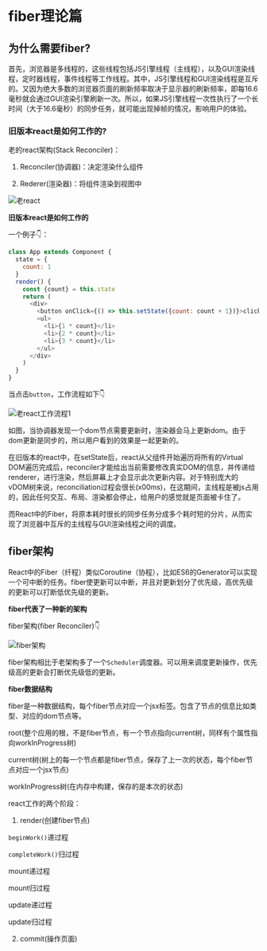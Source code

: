 # fiber理论篇

## 为什么需要fiber?

首先，浏览器是多线程的，这些线程包括JS引擎线程（主线程），以及GUI渲染线程，定时器线程，事件线程等工作线程。其中，JS引擎线程和GUI渲染线程是互斥的。又因为绝大多数的浏览器页面的刷新频率取决于显示器的刷新频率，即每16.6毫秒就会通过GUI渲染引擎刷新一次。所以，如果JS引擎线程一次性执行了一个长时间（大于16.6毫秒）的同步任务，就可能出现掉帧的情况，影响用户的体验。

### 旧版本react是如何工作的?

老的react架构(Stack Reconciler)：

1. Reconciler(协调器)：决定渲染什么组件

2. Rederer(渲染器)：将组件渲染到视图中

![老react](C:\Users\姜嘿嘿\Desktop\imgs\老react.png)

**旧版本react是如何工作的**

一个例子👇：

```js
class App extends Component {
  state = {
    count: 1
  }
  render() {
    const {count} = this.state
    return (
      <div>
        <button onClick={() => this.setState({count: count + 1})}>click me</button>
        <ul>
          <li>{1 * count}</li>
          <li>{2 * count}</li>
          <li>{3 * count}</li>
        </ul>
      </div>
    )
  }
}
```

当点击`button`，工作流程如下👇

![老react工作流程1](C:\Users\姜嘿嘿\Desktop\imgs\老react工作流程1.png)

如图，当协调器发现一个dom节点需要更新时，渲染器会马上更新dom。由于dom更新是同步的，所以用户看到的效果是一起更新的。

在旧版本的react中，在setState后，react从父组件开始遍历将所有的Virtual DOM遍历完成后，reconciler才能给出当前需要修改真实DOM的信息，并传递给renderer，进行渲染，然后屏幕上才会显示此次更新内容。对于特别庞大的vDOM树来说，reconciliation过程会很长(x00ms)，在这期间，主线程是被js占用的，因此任何交互、布局、渲染都会停止，给用户的感觉就是页面被卡住了。

而React中的Fiber，将原本耗时很长的同步任务分成多个耗时短的分片，从而实现了浏览器中互斥的主线程与GUI渲染线程之间的调度。

## fiber架构

React中的Fiber（纤程）类似Coroutine（协程），比如ES6的Generator可以实现一个可中断的任务。fiber使更新可以中断，并且对更新划分了优先级，高优先级的更新可以打断低优先级的更新。

**fiber代表了一种新的架构**

fiber架构(fiber Reconciler)👇

![fiber架构](C:\Users\姜嘿嘿\Desktop\imgs\fiber架构.png)

fiber架构相比于老架构多了一个`Scheduler`调度器。可以用来调度更新操作，优先级高的更新会打断优先级低的更新。

**fiber数据结构**

fiber是一种数据结构，每个fiber节点对应一个jsx标签。包含了节点的信息比如类型、对应的dom节点等。



root(整个应用的根，不是fiber节点，有一个节点指向current树，同样有个属性指向workInProgress树)

current树(树上的每一个节点都是fiber节点，保存了上一次的状态，每个fiber节点对应一个jsx节点)

workInProgress树(在内存中构建，保存的是本次的状态)

react工作的两个阶段：

1. render(创建fiber节点)

  `beginWork()`递过程

  `completeWork()`归过程

  mount递过程

  mount归过程

  update递过程

  update归过程

2. commit(操作页面)